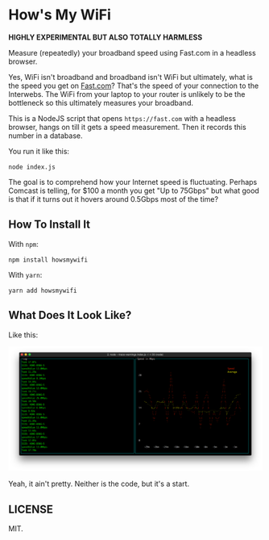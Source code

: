 How's My WiFi
=============

**HIGHLY EXPERIMENTAL BUT ALSO TOTALLY HARMLESS**

Measure (repeatedly) your broadband speed using Fast.com in a headless browser.

Yes, WiFi isn't broadband and broadband isn't WiFi but ultimately, what
is the speed you get on [Fast.com](https://fast.com)? That's the speed
of your connection to the Interwebs. The WiFi from your laptop to your
router is unlikely to be the bottleneck so this ultimately measures your
broadband.

This is a NodeJS script that opens `https://fast.com` with a headless
browser, hangs on till it gets a speed measurement. Then it records this
number in a database.

You run it like this:

    node index.js

The goal is to comprehend how your Internet speed is fluctuating.
Perhaps Comcast is telling, for $100 a month you get "Up to 75Gbps"
but what good is that if it turns out it hovers around 0.5Gbps most of
the time?

How To Install It
-----------------

With `npm`:

    npm install howsmywifi

With `yarn`:

    yarn add howsmywifi


What Does It Look Like?
-----------------------

Like this:

![Screenshot](screenshot.png)

Yeah, it ain't pretty. Neither is the code, but it's a start.

LICENSE
-------

MIT.
